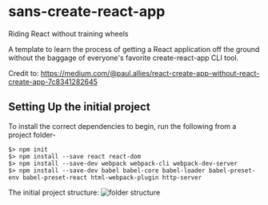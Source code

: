 # sans-create-react-app
Riding React without training wheels

A template to learn the process of getting a React application off the ground without the baggage of everyone's favorite create-react-app CLI tool.

Credit to: https://medium.com/@paul.allies/react-create-app-without-react-create-app-7c8341282645

## Setting Up the initial project
To install the correct dependencies to begin, run the following from a project folder-

```
$> npm init
$> npm install --save react react-dom
$> npm install --save-dev webpack webpack-cli webpack-dev-server
$> npm install --save-dev babel babel-core babel-loader babel-preset-env babel-preset-react html-webpack-plugin http-server
```

The initial project structure:
![folder structure]('./stucture.jpg')